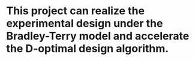 # This project can realize the experimental design under the Bradley-Terry model and accelerate the D-optimal design algorithm.


